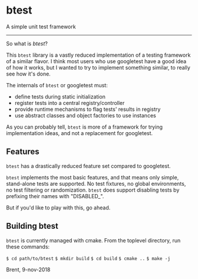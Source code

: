 # btest
A simple unit test framework

---

So what is *btest*?

This `btest` library is a vastly reduced implementation of a
testing framework of a similar flavor. I think most users who use
googletest have a good idea of how it works, but I wanted to try
to implement something similar, to really see how it's done.

The internals of `btest` or googletest must:
* define tests during static initialization
* register tests into a central registry/controller
* provide runtime mechanisms to flag tests' results in registry
* use abstract classes and object factories to use instances

As you can probably tell, `btest` is more of a framework for
trying implementation ideas, and not a replacement for
googletest.

## Features

`btest` has a drastically reduced feature set compared to googletest.

`btest` implements the most basic features, and that means only
simple, stand-alone tests are supported. No test fixtures, no
global environments, no test filtering or randomization. `btest`
does support disabling tests by prefixing their names with "DISABLED_".

But if you'd like to play with this, go ahead.

## Building btest

`btest` is currently managed with cmake. From the toplevel directory,
run these commands:

`$ cd path/to/btest`
`$ mkdir build`
`$ cd build`
`$ cmake ..`
`$ make -j`


Brent, 9-nov-2018
